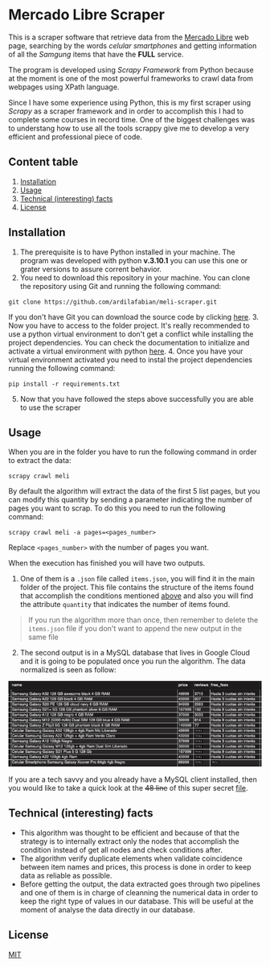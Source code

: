 # Mercado Libre Scraper

This is a scraper software that retrieve data from the [Mercado Libre](https://listado.mercadolibre.com.ar/celular-smartphones#D[A:celular%20smartphones]) web page, searching by the words _celular smartphones_ and getting information of all the _Samgung_ items that have the **FULL** service.

The program is developed using _Scrapy Framework_ from Python because at the moment is one of the most powerful frameworks to crawl data from webpages using XPath language.

Since I have some experience using Python, this is my first scraper using _Scrapy_ as a scraper framework and in order to accomplish this I had to complete some courses in record time. One of the biggest challenges was to understang how to use all the tools scrappy give me to develop a very efficient and professional piece of code.

## Content table
1. [Installation](#installation)
2. [Usage](#usage)
3. [Technical (interesting) facts](#technical-interesting-facts)
4. [License](#license)

## Installation

1. The prerequisite is to have Python installed in your machine. The program was developed with python **v.3.10.1** you can use this one or grater versions to assure corrent behavior.
2. You need to download this repository in your machine. You can clone the repository using Git and running the following command:
```
git clone https://github.com/ardilafabian/meli-scraper.git
```
If you don't have Git you can download the source code by clicking [here](https://github.com/ardilafabian/meli-scraper/archive/refs/heads/main.zip).
3. Now you have to access to the folder project. It's really recommended to use a python virtual environment to don't get a conflict while installing the project dependencies. You can check the documentation to initialize and activate a virtual environment with python [here](https://docs.python.org/3/library/venv.html).
4. Once you have your virtual environment activated you need to instal the project dependencies running the following command:
```
pip install -r requirements.txt
```
5. Now that you have followed the steps above successfully you are able to use the scraper

## Usage

When you are in the folder you have to run the following command in order to extract the data:
```
scrapy crawl meli
```

By default the algorithm will extract the data of the first 5 list pages, but you can modify this quantity by sending a parameter indicating the number of pages you want to scrap. To do this you need to run the following command:
```
scrapy crawl meli -a pages=<pages_number>
```
Replace ```<pages_number>``` with the number of pages you want.

When the execution has finished you will have two outputs. 
1. One of them is a ```.json``` file called ```items.json```, you will find it in the main folder of the project. This file contains the structure of the items found that accomplish the conditions mentioned [above](#mercado-libre-scraper) and also you will find the attribute ```quantity``` that indicates the number of items found.
> If you run the algorithm more than once, then remember to delete the ```items.json``` file if you don't want to append the new output in the same file
2. The second output is in a MySQL database that lives in Google Cloud and it is going to be populated once you run the algorithm. The data normalized is seen as follow:

![DB Image](https://github.com/ardilafabian/meli-scraper/blob/main/statics/db_output.png?raw=true)

If you are a tech savvy and you already have a MySQL client installed, then you would like to take a quick look at the ~~48 line~~ of this super secret [file](https://github.com/ardilafabian/meli-scraper/blob/main/meli_scraper/pipelines.py).

## Technical (interesting) facts

- This algorithm was thought to be efficient and because of that the strategy is to internally extract only the nodes that accomplish the condition instead of get all nodes and check conditions after.
- The algorithm verify duplicate elements when validate coincidence between item names and prices, this process is done in order to keep data as reliable as possible.
- Before getting the output, the data extracted goes through two pipelines and one of them is in charge of cleanning the numerical data in order to keep the right type of values in our database. This will be useful at the moment of analyse the data directly in our database.

## License
[MIT](https://choosealicense.com/licenses/mit/)

